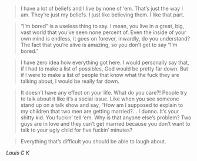 > I have a lot of beliefs and I live by none of ‘em. That’s just the way I am. They’re just my beliefs. I just like believing them. I like that part.

> “I’m bored” is a useless thing to say. I mean, you live in a great, big, vast world that you’ve seen none percent of. Even the inside of your own mind is endless, it goes on forever, inwardly, do you understand? The fact that you’re alive is amazing, so you don’t get to say “I’m bored.”

> I have zero idea how everything got here. I would personally say that, if I had to make a list of possibles, God would be pretty far down. But if I were to make a list of people that know what the fuck they are talking about, I would be really far down.

> It doesn’t have any effect on your life. What do you care?! People try to talk about it like it’s a social issue. Like when you see someone stand up on a talk show and say, “How am I supposed to explain to my children that two men are getting married?… I dunno. It’s your shitty kid. You fuckin’ tell ‘em. Why is that anyone else’s problem? Two guys are in love and they can’t get married because you don’t want to talk to your ugly child for five fuckin’ minutes?

> Everything that’s difficult you should be able to laugh about.

*Louis C K*


